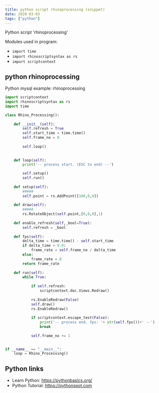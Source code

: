 ```yaml
---
title: python script rhinoprocessing (snippet)
date: 2020-03-03
tags: ["python"]
---
```

Python script 'rhinoprocessing'


Modules used in program: 
* `import time`
* `import rhinoscriptsyntax as rs`
* `import scriptcontext`

## python rhinoprocessing

Python mysql example: rhinoprocessing

```python
import scriptcontext
import rhinoscriptsyntax as rs
import time

class Rhino_Processing():
    
    def __init__(self):
        self.refresh = True
        self.start_time = time.time()
        self.frame_no = 0
        
        self.loop()
        
    
    def loop(self):
        print('-- process start. (ESC to end) --')

        self.setup()
        self.run()
    
    def setup(self):
        #####
        self.point = rs.AddPoint([100,0,0])
        
    def draw(self):
        #####
        rs.RotateObject(self.point,[0,0,0],1)
        
    def enable_refresh(self,_bool=True):
        self.refresh = _bool
        
    def fps(self):
        delta_time = time.time() - self.start_time
        if delta_time > 0.0:
            frame_rate = self.frame_no / delta_time
        else:
            frame_rate = 0
        return frame_rate
        
    def run(self):
        while True:
            
            if self.refresh:
                scriptcontext.doc.Views.Redraw()
            
            rs.EnableRedraw(False)
            self.draw()
            rs.EnableRedraw()
            
            if scriptcontext.escape_test(False):
                print('-- process end. fps: '+ str(self.fps())+' --')
                break
            
            self.frame_no += 1
                

if __name__ == "__main__":
    loop = Rhino_Processing()


```

## Python links

- Learn Python: https://pythonbasics.org/
- Python Tutorial: https://pythonspot.com
